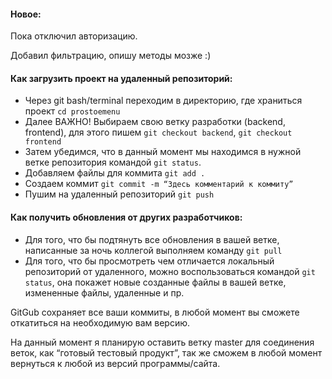 #### Новое:
Пока отключил авторизацию.

Добавил фильтрацию, опишу методы мозже :)


#### Как загрузить проект на удаленный репозиторий:

*   Через git bash/terminal переходим в директорию, где храниться проект `cd prostoemenu`
*   Далее ВАЖНО! Выбираем свою ветку разработки (backend, frontend), для этого пишем `git checkout backend`, `git checkout frontend`
*   Затем убедимся, что в данный момент мы находимся в нужной ветке репозитория командой `git status`.
*   Добавляем файлы для коммита `git add .`
*   Создаем коммит `git commit -m “Здесь комментарий к коммиту”`
*   Пушим на удаленный репозиторий `git push`

#### Как получить обновления от других разработчиков:

*   Для того, что бы подтянуть все обновления в вашей ветке, написанные за ночь коллегой выполняем команду `git pull`
*   Для того, что бы просмотреть чем отличается локальный репозиторий от удаленного, можно воспользоваться командой `git status`, она покажет новые созданные файлы в вашей ветке, измененные файлы, удаленные и пр.

GitGub сохраняет все ваши коммиты, в любой момент вы сможете откатиться на необходимую вам версию.

На данный момент я планирую оставить ветку master для соединения веток, как “готовый тестовый продукт”, так же сможем в любой момент вернуться к любой из версий программы/сайта.
